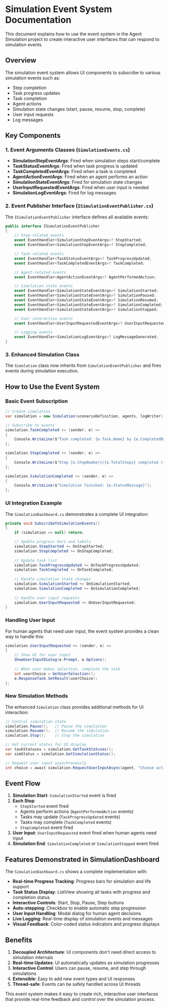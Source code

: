 # Simulation Event System Documentation

This document explains how to use the event system in the Agent Simulation project to create interactive user interfaces that can respond to simulation events.

## Overview

The simulation event system allows UI components to subscribe to various simulation events such as:
- Step completion
- Task progress updates 
- Task completion
- Agent actions
- Simulation state changes (start, pause, resume, stop, complete)
- User input requests
- Log messages

## Key Components

### 1. Event Arguments Classes (`SimulationEvents.cs`)

- **SimulationStepEventArgs**: Fired when simulation steps start/complete
- **TaskStatusEventArgs**: Fired when task progress is updated
- **TaskCompletedEventArgs**: Fired when a task is completed
- **AgentActionEventArgs**: Fired when an agent performs an action
- **SimulationStateEventArgs**: Fired for simulation state changes
- **UserInputRequestedEventArgs**: Fired when user input is needed
- **SimulationLogEventArgs**: Fired for log messages

### 2. Event Publisher Interface (`ISimulationEventPublisher.cs`)

The `ISimulationEventPublisher` interface defines all available events:

```csharp
public interface ISimulationEventPublisher
{
    // Step-related events
    event EventHandler<SimulationStepEventArgs>? StepStarted;
    event EventHandler<SimulationStepEventArgs>? StepCompleted;

    // Task-related events
    event EventHandler<TaskStatusEventArgs>? TaskProgressUpdated;
    event EventHandler<TaskCompletedEventArgs>? TaskCompleted;

    // Agent-related events
    event EventHandler<AgentActionEventArgs>? AgentPerformedAction;

    // Simulation state events
    event EventHandler<SimulationStateEventArgs>? SimulationStarted;
    event EventHandler<SimulationStateEventArgs>? SimulationPaused;
    event EventHandler<SimulationStateEventArgs>? SimulationResumed;
    event EventHandler<SimulationStateEventArgs>? SimulationCompleted;
    event EventHandler<SimulationStateEventArgs>? SimulationStopped;

    // User interaction events
    event EventHandler<UserInputRequestedEventArgs>? UserInputRequested;

    // Logging events
    event EventHandler<SimulationLogEventArgs>? LogMessageGenerated;
}
```

### 3. Enhanced Simulation Class

The `Simulation` class now inherits from `SimulationEventPublisher` and fires events during simulation execution.

## How to Use the Event System

### Basic Event Subscription

```csharp
// Create simulation
var simulation = new Simulation(scenarioDefinition, agents, logWriter);

// Subscribe to events
simulation.TaskCompleted += (sender, e) =>
{
    Console.WriteLine($"Task completed: {e.Task.Name} by {e.CompletedBy?.Name}");
};

simulation.StepCompleted += (sender, e) =>
{
    Console.WriteLine($"Step {e.StepNumber}/{e.TotalSteps} completed ({e.ProgressPercentage:F0}%)");
};

simulation.SimulationCompleted += (sender, e) =>
{
    Console.WriteLine($"Simulation finished: {e.StatusMessage}");
};
```

### UI Integration Example

The `SimulationDashboard.cs` demonstrates a complete UI integration:

```csharp
private void SubscribeToSimulationEvents()
{
    if (simulation == null) return;

    // Update progress bars and labels
    simulation.StepStarted += OnStepStarted;
    simulation.StepCompleted += OnStepCompleted;
    
    // Update task list
    simulation.TaskProgressUpdated += OnTaskProgressUpdated;
    simulation.TaskCompleted += OnTaskCompleted;
    
    // Handle simulation state changes
    simulation.SimulationStarted += OnSimulationStarted;
    simulation.SimulationCompleted += OnSimulationCompleted;
    
    // Handle user input requests
    simulation.UserInputRequested += OnUserInputRequested;
}
```

### Handling User Input

For human agents that need user input, the event system provides a clean way to handle this:

```csharp
simulation.UserInputRequested += (sender, e) =>
{
    // Show UI for user input
    ShowUserInputDialog(e.Prompt, e.Options);
    
    // When user makes selection, complete the task
    int userChoice = GetUserSelection();
    e.ResponseTask.SetResult(userChoice);
};
```

### New Simulation Methods

The enhanced `Simulation` class provides additional methods for UI interaction:

```csharp
// Control simulation state
simulation.Pause();   // Pause the simulation
simulation.Resume();  // Resume the simulation
simulation.Stop();    // Stop the simulation

// Get current status for UI display
var taskStatuses = simulation.GetTaskStatuses();
var simStatus = simulation.GetSimulationStatus();

// Request user input asynchronously
int choice = await simulation.RequestUserInputAsync(agent, "Choose action:", options);
```

## Event Flow

1. **Simulation Start**: `SimulationStarted` event is fired
2. **Each Step**: 
   - `StepStarted` event fired
   - Agents perform actions (`AgentPerformedAction` events)
   - Tasks may update (`TaskProgressUpdated` events)
   - Tasks may complete (`TaskCompleted` events)
   - `StepCompleted` event fired
3. **User Input**: `UserInputRequested` event fired when human agents need input
4. **Simulation End**: `SimulationCompleted` or `SimulationStopped` event fired

## Features Demonstrated in SimulationDashboard

The `SimulationDashboard.cs` shows a complete implementation with:

- **Real-time Progress Tracking**: Progress bars for simulation and life support
- **Task Status Display**: ListView showing all tasks with progress and completion status
- **Interactive Controls**: Start, Stop, Pause, Step buttons
- **Auto-stepping**: Checkbox to enable automatic step progression
- **User Input Handling**: Modal dialog for human agent decisions
- **Live Logging**: Real-time display of simulation events and messages
- **Visual Feedback**: Color-coded status indicators and progress displays

## Benefits

1. **Decoupled Architecture**: UI components don't need direct access to simulation internals
2. **Real-time Updates**: UI automatically updates as simulation progresses
3. **Interactive Control**: Users can pause, resume, and step through simulations
4. **Extensible**: Easy to add new event types and UI responses
5. **Thread-safe**: Events can be safely handled across UI threads

This event system makes it easy to create rich, interactive user interfaces that provide real-time feedback and control over the simulation process.
